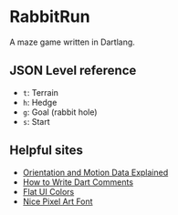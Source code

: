 # RabbitRun

A maze game written in Dartlang.

## JSON Level reference

- `t`: Terrain
- `h`: Hedge
- `g`: Goal (rabbit hole)
- `s`: Start

## Helpful sites

- [Orientation and Motion Data Explained](https://developer.mozilla.org/en-US/docs/Web/Guide/Events/Orientation_and_motion_data_explained)
- [How to Write Dart Comments](https://www.dartlang.org/guides/language/effective-dart/documentation#doc-comments)
- [Flat UI Colors](https://flatuicolors.com)
- [Nice Pixel Art Font](https://fonts.google.com/specimen/Press+Start+2P)